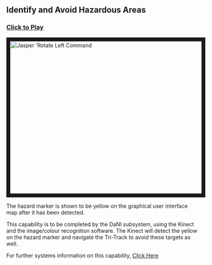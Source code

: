 ## Identify and Avoid Hazardous Areas

### [Click to Play](https://www.youtube.com/watch?v=Fklt9J_-KGc&feature=youtu.be)
<a href="https://www.youtube.com/watch?v=Fklt9J_-KGc&feature=youtu.be" target="_blank"><img src="https://github.com/lboroEESE-16ELD002/I-Portfolio/blob/master/Video%20Demos/Video%20Screen%20Shots/HazardDetectionSC.jpg" 
alt="Jasper 'Rotate Left Command" width="800" height="400" border="10" /></a>

The hazard marker is shown to be yellow on the graphical user interface map after it has been detected.

This capability is to be completed by the DaNI subsystem, using the Kinect and the image/colour recognition software. The Kinect will detect the yellow on the hazard marker and navigate the Tri-Track to avoid these targets as well.

For further systems information on this capability, [Click Here](https://github.com/lboroEESE-16ELD002/I-Portfolio/wiki/Hazard-Detection)